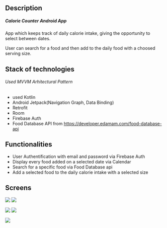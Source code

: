 ## Description
##### Calorie Counter Android App

App which keeps track of daily calorie intake, giving the opportunity to select between dates.

User can search for a food and then add to the daily food with a choosed serving size.


## Stack of technologies
###### Used MVVM Arhitectural Pattern
+ used Kotlin
+ Android Jetpack(Navigation Graph, Data Binding)
+ Retrofit
+ Room
+ Firebase Auth
+ Food Database API from https://developer.edamam.com/food-database-api

## Functionalities
+ User Authentification with email and password via Firebase Auth
+ Display every food added on a selected date via Calendar
+ Search for a specific food via Food Database api
+ Add a selected food to the daily calorie intake with a selected size

## Screens
![](https://i.imgur.com/treDchm.png)
![](https://i.imgur.com/BUgkZ2Q.png)

![](https://i.imgur.com/oj4ZAoU.png)
![](https://i.imgur.com/5pLlY38.png)

![](https://i.imgur.com/LYRdVfb.png)
